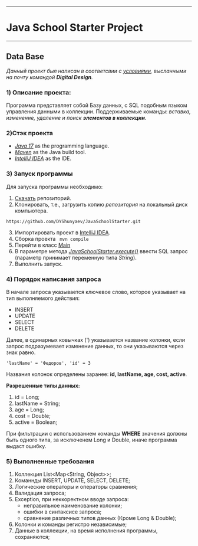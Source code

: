 ___
# Java School Starter Project
___
## Data Base
*Данный проект был написан в соответсвии с [условиями](https://docs.google.com/document/d/1QNtu5L3ppvNF-o06ho7eU4jm1R2MQK-For_DWnNZRRE/edit),
высланными на почту
командой ***Digital Design***.*

### 1) Описание проекта:
Программа представляет собой Базу данных, с SQL подобным языком управления
данными в коллекции. Поддерживаемые команды: *вставка, изменение, удаление
и поиск **элементов в коллекции***.

### 2)Стэк проекта
- *[Java 17](https://openjdk.java.net/projects/jdk/17/)* as the programming language.
- *[Maven](https://maven.apache.org/)* as the Java build tool.
- *[IntelliJ IDEA](https://www.jetbrains.com/idea/)* as the IDE.

### 3) Запуск программы
Для запуска программы необходимо:

1. [Скачать](https://github.com/DYShunyaev/JavaSchoolStarter.git) репозиторий.
2. Клонировать, т.е., загрузить копию *репозитория* на локальный диск компьютера.
```
https://github.com/DYShunyaev/JavaSchoolStarter.git
```
3. Импортировать проект в [IntelliJ IDEA](https://www.jetbrains.com/idea/download/).
4. Сборка проекта `` mvn compile``
5. Перейти в класс [Main](src/main/java/com/digdes/school/Main.java)
6. В параметре метода [*JavaSchoolStarter.execute()*](D:\Java\JavaSchoolStarter\src\main\java\com\digdes\school\JavaSchoolStarter.java) ввести SQL запрос (параметр принимает переменную типа *String*).
7. Выполнить запуск.

### 4) Порядок написания запроса
В начале запроса указывается ключевое слово, которое указывает на тип 
выполняемого действия:
* INSERT
* UPDATE
* SELECT
* DELETE

Далее, в одинарных ковычках (') указывается название колонки,
если запрос подразумевает изменение данных, то они указываются через
знак равно.

``'lastName' = 'Федоров', 'id' = 3``

Названия колонок определены заранее: **id, lastName, age, cost, 
active**.

**Разрешенные типы данных:**
1. id = Long;
2. lastName = String;
3. age = Long;
4. cost = Double;
5. active = Boolean;

При фильтрации с использованием команды **WHERE** значения должны 
быть одного типа, за исключенем Long и Double, иначе программа выдаст ошибку.

### 5) Выполненные требования
1. Коллекция List<Map<String, Object>>;
2. Команнды INSERT, UPDATE, SELECT, DELETE;
3. Логические операторы и операторы сравнения;
4. Валидация запроса;
5. Exception, при неккоректном вводе запроса: 
   * неправильное наименование колонки;
   * ошибки в синтаксисе запроса;
   * сравнение различных типов данных (Кроме Long & Double);
6. Колонки и команды регистро независимые;
7. Данные в коллекции, на время исполнения программы, сохраняются;